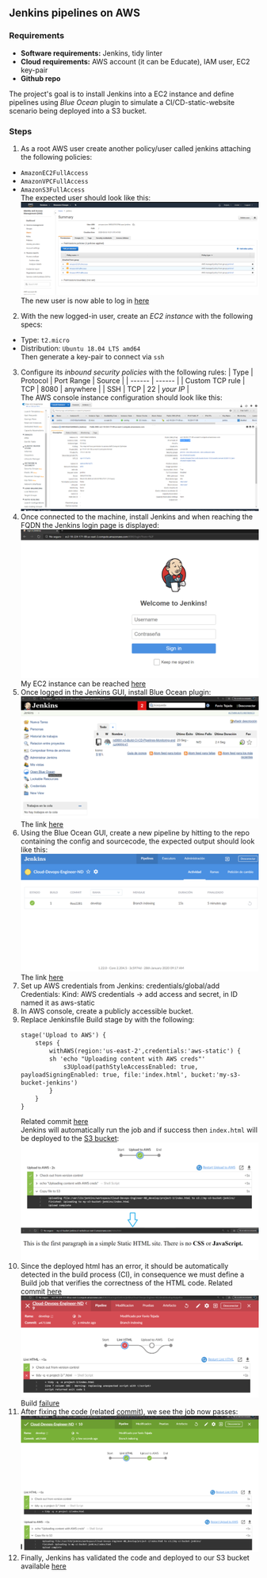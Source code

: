 ## Jenkins pipelines on AWS

### Requirements
* **Software requirements:** Jenkins, tidy linter
* **Cloud requirements:** AWS account (it can be Educate), IAM user, EC2 key-pair
* **Github repo**

The project's goal is to install Jenkins into a EC2 instance and define pipelines using _Blue Ocean_ plugin to simulate a CI/CD-static-website scenario being deployed into a S3 bucket.

### Steps
1. As a root AWS user create another policy/user called jenkins attaching the following policies:
* `AmazonEC2FullAccess`
* `AmazonVPCFullAccess`
* `AmazonS3FullAccess`</br>
The expected user should look like this:
![](images/screenshot-1.png "step 1")
The new user is now able to log in [here](https://589247310786.signin.aws.amazon.com/console)
2. With the new logged-in user, create an _EC2 instance_ with the following specs:
* Type: `t2.micro`
* Distribution: `Ubuntu 18.04 LTS amd64`</br>
Then generate a key-pair to connect via `ssh`
3. Configure its _inbound security policies_ with the following rules:
| Type | Protocol | Port Range | Source |
| ------ |  ------ |
| Custom TCP rule | TCP | 8080 | anywhere |
| SSH | TCP | 22 | _your IP_ |   
The AWS console instance configuration should look like this:
![](images/screenshot-2.png "step 2")
4. Once connected to the machine, install Jenkins and when reaching the FQDN the Jenkins login page is displayed:
![](images/screenshot-3.png "step 3")
My EC2 instance can be reached [here](http://ec2-18-224-171-89.us-east-2.compute.amazonaws.com:8080)
5. Once logged in the Jenkins GUI, install Blue Ocean plugin:
![](images/screenshot-4.png "step 4")
The link [here](http://ec2-18-224-171-89.us-east-2.compute.amazonaws.com:8080/blue/organizations/jenkins/pipelines)
6. Using the Blue Ocean GUI, create a new pipeline by hitting to the repo containing the config and sourcecode, the expected output should look like this:
![](images/screenshot-5.png "step 5")
The link [here](http://ec2-18-224-171-89.us-east-2.compute.amazonaws.com:8080/blue/organizations/jenkins/Cloud-Devops-Engineer-ND/detail/develop/1/pipeline)
7. Set up AWS credentials from Jenkins: credentials/global/add Credentials: Kind: AWS credentials -> add access and secret, in ID named it as aws-static
8. In AWS console, create a publicly accessible bucket.
9. Replace Jenkinsfile Build stage by with the following:
    ```Jenkins
    stage('Upload to AWS') {
        steps {
            withAWS(region:'us-east-2',credentials:'aws-static') {
            sh 'echo "Uploading content with AWS creds"'
                s3Upload(pathStyleAccessEnabled: true, payloadSigningEnabled: true, file:'index.html', bucket:'my-s3-bucket-jenkins')
            }
        }
    }
    ```
    Related commit [here](https://github.com/tejada7/Cloud-Devops-Engineer-ND/commit/d7fec3dcfb494caa3cc3d48cb550f32f037b2b50)</br>
    Jenkins will automatically run the job and if success then `index.html` will be deployed to the [S3 bucket](http://my-s3-bucket-jenkins.s3-website.us-east-2.amazonaws.com/index.html):
    ![](images/screenshot-6.png "step 6")
10. Since the deployed html has an error, it should be automatically detected in the build process (CI), in consequence we must define a Build job that verifies the correctness of the HTML code.
Related commit [here](https://github.com/tejada7/Cloud-Devops-Engineer-ND/commit/a47110892eba957f2272288db387698cdfc74d6b)</br>
![](images/screenshot-7.png "step 7")
Build [failure](http://ec2-18-224-171-89.us-east-2.compute.amazonaws.com:8080/blue/organizations/jenkins/Cloud-Devops-Engineer-ND/detail/develop/9/pipeline)
11. After fixing the code (related [commit](https://github.com/tejada7/Cloud-Devops-Engineer-ND/commit/a01fd88465be9e4a89c7e0fdeeb84c906d597d68)), we see the job now passes:
![](images/screenshot-8.png "step 8")
12. Finally, Jenkins has validated the code and deployed to our S3 bucket available [here](http://my-s3-bucket-jenkins.s3-website.us-east-2.amazonaws.com/index.html)